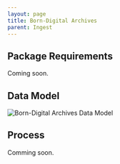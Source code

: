 ```yaml
---
layout: page
title: Born-Digital Archives
parent: Ingest
---
```


## Package Requirements

Coming soon.

## Data Model

![Born-Digital Archives Data Model]({{site.baseurl}}/assets/img/data_model_born_digital_archives.png)

## Process

Comming soon.